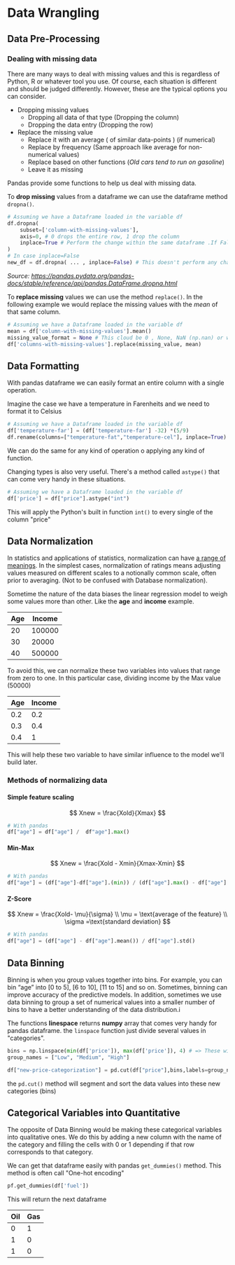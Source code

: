 # Data Wrangling

## Data Pre-Processing

###  Dealing with missing data

There are many ways to deal with missing values and this is regardless of Python, R or whatever tool you use. Of course, each situation is different and should be judged differently. However, these are the typical options you can consider.

* Dropping missing values 
  * Dropping all data of that type (Dropping the column)
  * Dropping the data entry (Dropping the row)
* Replace the missing value
  * Replace it with an average ( of similar data-points ) (if numerical)
  * Replace by frequency (Same approach like average for non-numerical values)
  * Replace based on other functions (*Old cars tend to run on gasoline*)
  * Leave it as missing

Pandas provide some functions to help us deal with missing data.

To **drop missing** values from a dataframe we can use the dataframe method `dropna()`.

```python
# Assuming we have a Dataframe loaded in the variable df
df.dropna(
    subset=['column-with-missing-values'],
	axis=0, # 0 drops the entire row, 1 drop the column
    inplace=True # Perform the change within the same dataframe .If False a new dataframe is returned
)
# In case inplace=False
new_df = df.dropna( ... , inplace=False) # This doesn't perform any change on the df datafram.
```

*Source: https://pandas.pydata.org/pandas-docs/stable/reference/api/pandas.DataFrame.dropna.html*

To **replace missing** values we can use the method `replace()`. In the following example we would replace the missing values with the *mean* of that same column. 

```python
# Assuming we have a Dataframe loaded in the variable df
mean = df['column-with-missing-values'].mean()
missing_value_format = None # This cloud be 0 , None, NaN (np.nan) or whatever your missing values are filled with.
df['columns-with-missing-values'].replace(missing_value, mean) 
```

## Data Formatting

With pandas dataframe we can easily format an entire column with a single operation.

Imagine the case we have a temperature in Farenheits  and we need to format it to Celsius

```python
# Assuming we have a Dataframe loaded in the variable df
df['temperature-far'] = (df['temperature-far'] -32) *(5/9)
df.rename(columns=["temperature-fat","temperature-cel"], inplace=True)
```

We can do the same for any kind of operation o applying any kind of function. 

Changing types is also very useful. There's a method called `astype()` that can come very handy in these situations.

```python
# Assuming we have a Dataframe loaded in the variable df
df['price'] = df["price"].astype("int")
```

This will apply the Python's built in function `int()` to every single of the column "price"

## Data Normalization

In statistics and applications of statistics, normalization can have [a range of meanings](https://en.wikipedia.org/wiki/Normalization_(statistics)). In the simplest cases, normalization of ratings means adjusting values measured on different scales to a notionally common scale, often prior to averaging. (Not to be confused with Database normalization).

Sometime the nature of the data biases the linear regression model to weigh some values more than other. Like the **age** and **income** example.

| Age  | Income |
| :--- | ------ |
| 20   | 100000 |
| 30   | 20000  |
| 40   | 500000 |

To avoid this, we can normalize these two variables into values that range from zero to one. In this particular case, dividing income by the Max value (50000) 

| Age  | Income |
| :--- | ------ |
| 0.2  | 0.2    |
| 0.3  | 0.4    |
| 0.4  | 1      |



This will help these two variable to have similar influence to the model we'll build later.

### Methods of normalizing data

#### Simple feature scaling

$$
Xnew = \frac{Xold}{Xmax}
$$

```python
# With pandas
df["age"] = df["age"] /  df"age"].max()
```



#### Min-Max

$$
Xnew = \frac{Xold - Xmin}{Xmax-Xmin}
$$



```python
# With pandas
df["age"] = (df["age"]-df["age"].(min)) / (df["age"].max() - df["age"].min())
```



#### Z-Score

$$
Xnew = \frac{Xold- \mu}{\sigma} \\ 
\mu = \text{average of the feature} \\
\sigma =\text{standard deviation}
$$

```python
# With pandas
df["age"] = (df["age"] - df["age"].mean()) / df["age"].std()
```



## Data Binning

Binning is when you group values together into bins. For example, you can bin “age” into [0 to 5], [6 to 10], [11 to 15] and so on. Sometimes, binning can improve accuracy of the predictive models. In addition, sometimes we use data binning to group a set of numerical values into a smaller number of bins to have a better understanding of the data distribution.i

The functions **linespace** returns **numpy** array that comes very handy for pandas dataframe. the `linspace` function just divide several values in "categories". 

```python
bins = np.linspace(min(df['price']), max(df['price']), 4) # => These will divide is int 4 block which will let us define 3 categories (intervals) (bins) (groups)
group_names = ["Low", "Medium", "High"]

df["new-price-categorization"] = pd.cut(df["price"],bins,labels=group_names,include_lowest=True)

```

the `pd.cut()` method will segment and sort the data values into these new categories (bins)

## Categorical Variables into Quantitative 

The opposite of Data Binning would be making these categorical variables into qualitative ones. We do this by adding a new column with the name of the category and filling the cells with 0 or 1 depending if that row corresponds to that category.

We can get that dataframe easily with pandas `get_dummies()` method. This method is often call "One-hot encoding"

```python
pf.get_dummies(df['fuel'])
```

This will return the next dataframe

| Oil  | Gas  |
| ---- | ---- |
| 0    | 1    |
| 1    | 0    |
| 1    | 0    |

